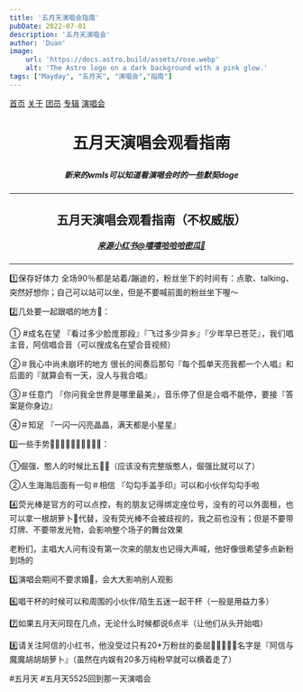 ```yaml
---
title: '五月天演唱会指南'
pubDate: 2022-07-01
description: '五月天演唱会'
author: 'Duan'
image:
    url: 'https://docs.astro.build/assets/rose.webp'
    alt: 'The Astro logo on a dark background with a pink glow.'
tags: ["Mayday", "五月天", "演唱会","指南"]
---
```

<a href="/">首页</a>
    <a href="/about">关于</a>
    <a href="/tuanyuan">团员</a>
    <a href="/zhuanji">专辑</a>
    <a href="/yanchanghui">演唱会</a>
# <p style="text-align:center">五月天演唱会观看指南</p>
##### <p style="text-align:center">新来的wmls可以知道看演唱会时的一些默契doge</P>
---
## <p style="text-align:center">五月天演唱会观看指南（不权威版）</p>
##### <p style="text-align:center"><a href="https://www.xiaohongshu.com/user/profile/5b09277b4eacab6caa4713a8?channelType=web_user_card_popup_page&m_source=pwa">来源小红书@嘻嘻哈哈哈密瓜🍈</a></P>
---

<div style="text-align: justify;">
<p>1️⃣保存好体力 全场90％都是站着/蹦迪的，粉丝坐下的时间有：点歌、talking、突然好想你；自己可以站可以坐，但是不要喊前面的粉丝坐下喔～</P>
<p>2️⃣几处要一起跟唱的地方🎤：</p>
① #成名在望  『看过多少脸庞那段』『飞过多少异乡』『少年早已苍茫』，我们唱主音，阿信唱合音（可以搜成名在望合音视频）</p>
②＃我心中尚未崩坏的地方  很长的间奏后那句『每个孤单天亮我都一个人唱』和后面的『就算会有一天，没人与我合唱』</p>
③＃任意门 『你问我全世界是哪里最美』，音乐停了但是合唱不能停，要接『答案是你身边』</p>
<p>④＃知足 『一闪一闪亮晶晶，满天都是小星星』</p>
<p>3️⃣一些手势🖐🏻🖐🏻🖐🏻🖐🏻🖐🏻：</p>
<p>①倔强、憨人的时候比五🖐🏻（应该没有完整版憨人，倔强比就可以了）</p>
<p>②人生海海后面有一句＃相信 『勾勾手盖手印』可以和小伙伴勾勾手啦</p>
<p>4️⃣荧光棒是官方的可以点控，有的朋友记得绑定座位号，没有的可以外面租，也可以拿一根胡萝卜🥕代替，没有荧光棒不会被歧视的，我之前也没有；但是不要带灯牌、不要带发光物，会影响整个场子的舞台效果</p>
老粉们，主唱大人问有没有第一次来的朋友也记得大声喊，他好像很希望多点新粉到场的</p>
<p>5️⃣演唱会期间不要求婚🚫，会大大影响别人观影</p>
<p>6️⃣唱干杯的时候可以和周围的小伙伴/陌生五迷一起干杯（一般是用益力多）</p>
<p>7️⃣如果五月天问现在几点，无论什么时候都说6点半（让他们从头开始唱）</p>
<p>8️⃣请关注阿信的小红书，他没受过只有20+万粉丝的委屈🐶🐶🐶🐶🐶名字是『阿信与魔魔胡胡胡萝卜』（虽然在内娱有20多万纯粉早就可以横着走了）</p>
<p>#五月天 #五月天5525回到那一天演唱会</p>

</div>